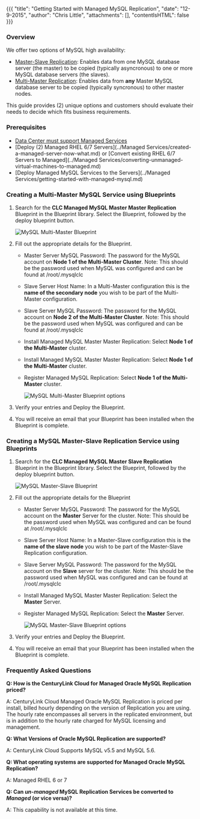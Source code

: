 {{{
  "title": "Getting Started with Managed MySQL Replication",
  "date": "12-9-2015",
  "author": "Chris Little",
  "attachments": [],
  "contentIsHTML": false
}}}

### Overview
We offer two options of MySQL high availability:
* [Master-Slave Replication](//dev.mysql.com/doc/refman/5.7/en/replication.html): Enables data from one MySQL database server (the master) to be copied (typically asyncronous) to one or more MySQL database servers (the slaves).  
* [Multi-Master Replication](dev.mysql.com/doc/refman/5.1/en/mysql-cluster-replication-multi-master.html): Enables data from **any** Master MySQL database server to be copied (typically syncronous) to other master nodes.  

This guide provides (2) unique options and customers should evaluate their needs to decide which fits business requirements.

### Prerequisites

* [Data Center must support Managed Services](../General/centuryLink-cloud-feature-availability-matrix.md)
* [Deploy (2) Managed RHEL 6/7 Servers](../Managed Services/created-a-managed-server-now-what.md) or [Convert existing RHEL 6/7 Servers to Managed](../Managed Services/converting-unmanaged-virtual-machines-to-managed.md)
* [Deploy Managed MySQL Services to the Servers](../Managed Services/getting-started-with-managed-mysql.md)

### Creating a Multi-Master MySQL Service using Blueprints

1. Search for the **CLC Managed MySQL Master Master Replication** Blueprint in the Blueprint library. Select the Blueprint, followed by the deploy blueprint button.

      ![MySQL Multi-Master Blueprint](../images/getting-started-with-managed-mysql-replication-01.png)

2. Fill out the appropriate details for the Blueprint.

    * Master Server MySQL Password: The password for the MySQL account on **Node 1 of the Multi-Master Cluster**. Note: This should be the password used when MySQL was configured and can be found at /root/.mysqlclc
    * Slave Server Host Name: In a Multi-Master configuration this is the **name of the secondary node** you wish to be part of the Multi-Master configuration.
    * Slave Server MySQL Password:  The password for the MySQL account on **Node 2 of the Multi-Master Cluster**. Note: This should be the password used when MySQL was configured and can be found at /root/.mysqlclc</b></li>
    * Install Managed MySQL Master Master Replication: Select **Node 1 of the Multi-Master** cluster.
    * Install Managed MySQL Master Master Replication: Select **Node 1 of the Multi-Master** cluster.
    * Register Managed MySQL Replication: Select **Node 1 of the Multi-Master** cluster.

      ![MySQL Multi-Master Blueprint options](../images/getting-started-with-managed-mysql-replication-02.png)

3. Verify your entries and Deploy the Blueprint.

4. You will receive an email that your Blueprint has been installed when the Blueprint is complete.

### Creating a MySQL Master-Slave Replication Service using Blueprints

1. Search for the **CLC Managed MySQL Master Slave Replication** Blueprint in the Blueprint library. Select the Blueprint, followed by the deploy blueprint button.

      ![MySQL Master-Slave Blueprint](../images/getting-started-with-managed-mysql-replication-03.png)

2. Fill out the appropriate details for the Blueprint</p>

    * Master Server MySQL Password: The password for the MySQL account on the **Master** Server for the cluster. Note: This should be the password used when MySQL was configured and can be found at /root/.mysqlclc
    * Slave Server Host Name: In a Master-Slave configuration this is the **name of the slave node** you wish to be part of the Master-Slave Replication configuration.
    * Slave Server MySQL Password:  The password for the MySQL account on the **Slave** server for the cluster. Note: This should be the password used when MySQL was configured and can be found at /root/.mysqlclc</b></li>
    * Install Managed MySQL Master Master Replication: Select the **Master** Server.
    * Register Managed MySQL Replication: Select the **Master** Server.

      ![MySQL Master-Slave Blueprint options](../images/getting-started-with-managed-mysql-replication-04.png)

3. Verify your entries and Deploy the Blueprint.

4. You will receive an email that your Blueprint has been installed when the Blueprint is complete.

### Frequently Asked Questions

**Q: How is the CenturyLink Cloud for Managed Oracle MySQL Replication priced?**

A: CenturyLink Cloud Managed Oracle MySQL Replication is priced per install, billed hourly depending on the version of Replication you are using. The hourly rate encompasses all servers in the replicated environment, but is in addition to the hourly rate charged for MySQL licensing and management.

**Q: What Versions of Oracle MySQL Replication are supported?**

A: CenturyLink Cloud Supports MySQL v5.5 and MySQL 5.6.

**Q: What operating systems are supported for Managed Oracle MySQL Replication?**

A: Managed RHEL 6 or 7

**Q: Can *un-managed* MySQL Replication Services be converted to *Managed* (or vice versa)?**

A: This capability is not available at this time.
